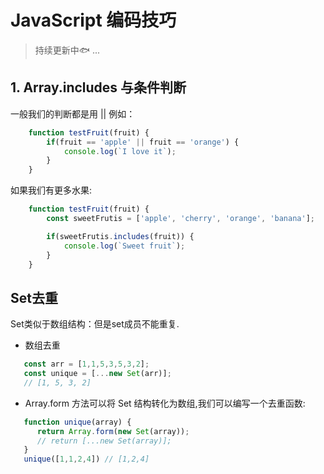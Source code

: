 # JavaScript 编码技巧 
 
> 持续更新中:fish: ... 

## 1. Array.includes 与条件判断

一般我们的判断都是用 || 例如：

```JavaScript
    function testFruit(fruit) {
        if(fruit == 'apple' || fruit == 'orange') {
            console.log(`I love it`);
        }
    }
```

如果我们有更多水果:

``` JavaScript
    function testFruit(fruit) {
        const sweetFrutis = ['apple', 'cherry', 'orange', 'banana'];

        if(sweetFrutis.includes(fruit)) {
            console.log(`Sweet fruit`);
        }
    }
```
## Set去重

Set类似于数组结构：但是set成员不能重复.
* 数组去重

```JavaScript
   const arr = [1,1,5,3,5,3,2];
   const unique = [...new Set(arr)];
   // [1, 5, 3, 2]
```
* Array.form 方法可以将 Set 结构转化为数组,我们可以编写一个去重函数:
```js
   function unique(array) {
      return Array.form(new Set(array));
      // return [...new Set(array)];
   }
   unique([1,1,2,4]) // [1,2,4]
```




